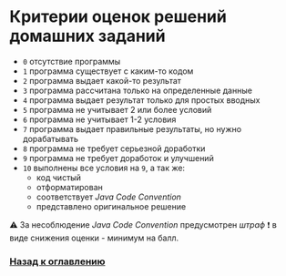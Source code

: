 #  Критерии оценок решений домашних заданий

- `0` отсутствие программы
- `1` программа существует с каким-то кодом
- `2` программа выдает какой-то результат
- `3` программа рассчитана только на определенные данные
- `4` программа выдает результат только для простых вводных
- `5` программа не учитывает 2 или более условий
- `6` программа не учитывает 1-2 условия
- `7` программа выдает правильные результаты, но нужно дорабатывать
- `8` программа не требует серьезной доработки
- `9` программа не требует доработок и улучшений
- `10` выполнены все условия на `9`, а так же:
  - код чистый
  - отформатирован
  - соответствует _Java Code Convention_
  - представлено оригинальное решение

:warning: За несоблюдение _Java Code Convention_ предусмотрен _штраф_ :heavy_exclamation_mark: в виде снижения оценки - минимум на балл.

### [Назад к оглавлению](./README.md)		